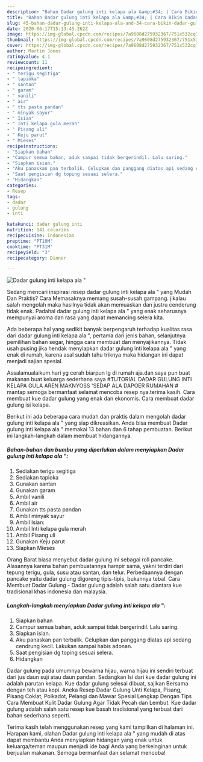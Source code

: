 ```yaml
---
description: "Bahan Dadar gulung inti kelapa ala &amp;#34; | Cara Bikin Dadar gulung inti kelapa ala &amp;#34; Yang Enak Dan Mudah"
title: "Bahan Dadar gulung inti kelapa ala &amp;#34; | Cara Bikin Dadar gulung inti kelapa ala &amp;#34; Yang Enak Dan Mudah"
slug: 45-bahan-dadar-gulung-inti-kelapa-ala-and-34-cara-bikin-dadar-gulung-inti-kelapa-ala-and-34-yang-enak-dan-mudah
date: 2020-06-17T15:13:45.262Z
image: https://img-global.cpcdn.com/recipes/7a9608d275932367/751x532cq70/dadar-gulung-inti-kelapa-ala-foto-resep-utama.jpg
thumbnail: https://img-global.cpcdn.com/recipes/7a9608d275932367/751x532cq70/dadar-gulung-inti-kelapa-ala-foto-resep-utama.jpg
cover: https://img-global.cpcdn.com/recipes/7a9608d275932367/751x532cq70/dadar-gulung-inti-kelapa-ala-foto-resep-utama.jpg
author: Martin Jones
ratingvalue: 4.1
reviewcount: 11
recipeingredient:
- " terigu segitiga"
- " tapioka"
- " santan"
- " garam"
- " vanili"
- " air"
- " tts pasta pandan"
- " minyak sayur"
- " Isian"
- " Inti kelapa gula merah"
- " Pisang uli"
- " Keju parut"
- " Mieses"
recipeinstructions:
- "Siapkan bahan"
- "Campur semua bahan, aduk sampai tidak bergerindil. Lalu saring."
- "Siapkan isian."
- "Aku panaskan pan terbalik. Celupkan dan panggang diatas api sedang cendrung kecil. Lakukan sampai habis adonan."
- "Saat pengisian dg toping sesuai selera."
- "Hidangkan"
categories:
- Resep
tags:
- dadar
- gulung
- inti

katakunci: dadar gulung inti 
nutrition: 141 calories
recipecuisine: Indonesian
preptime: "PT10M"
cooktime: "PT31M"
recipeyield: "3"
recipecategory: Dinner

---
```



![Dadar gulung inti kelapa ala &#34;](https://img-global.cpcdn.com/recipes/7a9608d275932367/751x532cq70/dadar-gulung-inti-kelapa-ala-foto-resep-utama.jpg)

Sedang mencari inspirasi resep dadar gulung inti kelapa ala &#34; yang Mudah Dan Praktis? Cara Memasaknya memang susah-susah gampang. jikalau salah mengolah maka hasilnya tidak akan memuaskan dan justru cenderung tidak enak. Padahal dadar gulung inti kelapa ala &#34; yang enak seharusnya mempunyai aroma dan rasa yang dapat memancing selera kita.

Ada beberapa hal yang sedikit banyak berpengaruh terhadap kualitas rasa dari dadar gulung inti kelapa ala &#34;, pertama dari jenis bahan, selanjutnya pemilihan bahan segar, hingga cara membuat dan menyajikannya. Tidak usah pusing jika hendak menyiapkan dadar gulung inti kelapa ala &#34; yang enak di rumah, karena asal sudah tahu triknya maka hidangan ini dapat menjadi sajian spesial.

Assalamualaikum.hari yg cerah biarpun lg di rumah aja.dan saya pun buat makanan buat keluarga sederhana saya #TUTORIAL DADAR GULUNG INTI KELAPA GULA AREN MAKNYOSS &#39;SEDAP ALA DAPOER RUMAHAN # mantap semoga bermanfaat selamat mencoba resep nya.terima kasih. Cara membuat kue dadar gulung yang enak dan ekonomis. Cara membuat dadar gulung isi kelapa.


Berikut ini ada beberapa cara mudah dan praktis dalam mengolah dadar gulung inti kelapa ala &#34; yang siap dikreasikan. Anda bisa membuat Dadar gulung inti kelapa ala &#34; memakai 13 bahan dan 6 tahap pembuatan. Berikut ini langkah-langkah dalam membuat hidangannya.

<!--inarticleads1-->

##### Bahan-bahan dan bumbu yang diperlukan dalam menyiapkan Dadar gulung inti kelapa ala &#34;:

1. Sediakan  terigu segitiga
1. Sediakan  tapioka
1. Gunakan  santan
1. Gunakan  garam
1. Ambil  vanili
1. Ambil  air
1. Gunakan  tts pasta pandan
1. Ambil  minyak sayur
1. Ambil  Isian:
1. Ambil  Inti kelapa gula merah
1. Ambil  Pisang uli
1. Gunakan  Keju parut
1. Siapkan  Mieses


Orang Barat biasa menyebut dadar gulung ini sebagai roll pancake. Alasannya karena bahan pembuatannya hampir sama, yakni terdiri dari tepung terigu, gula, susu atau santan, dan telur. Perbedaannya dengan pancake yaitu dadar gulung digoreng tipis-tipis, bukannya tebal. Cara Membuat Dadar Gulung - Dadar gulung adalah salah satu diantara kue tradisional khas indonesia dan malaysia. 

<!--inarticleads2-->

##### Langkah-langkah menyiapkan Dadar gulung inti kelapa ala &#34;:

1. Siapkan bahan
1. Campur semua bahan, aduk sampai tidak bergerindil. Lalu saring.
1. Siapkan isian.
1. Aku panaskan pan terbalik. Celupkan dan panggang diatas api sedang cendrung kecil. Lakukan sampai habis adonan.
1. Saat pengisian dg toping sesuai selera.
1. Hidangkan


Dadar gulung pada umumnya bewarna hijau, warna hijau ini sendiri terbuat dari jus daun suji atau daun pandan. Sedangkan Isi dari kue dadar gulung ini adalah parutan kelapa. Kue dadar gulung selesai dibuat, sajikan Bersama dengan teh atau kopi. Aneka Resep Dadar Gulung Unti Kelapa, Pisang, Pisang Coklat, Polkadot, Pelangi dan Mawar Spesial Lengkap Dengan Tips Cara Membuat Kulit Dadar Gulung Agar Tidak Pecah dan Lembut. Kue dadar gulung adalah salah satu resep kue basah tradisional yang terbuat dari bahan sederhana seperti. 

Terima kasih telah menggunakan resep yang kami tampilkan di halaman ini. Harapan kami, olahan Dadar gulung inti kelapa ala &#34; yang mudah di atas dapat membantu Anda menyiapkan hidangan yang enak untuk keluarga/teman maupun menjadi ide bagi Anda yang berkeinginan untuk berjualan makanan. Semoga bermanfaat dan selamat mencoba!
